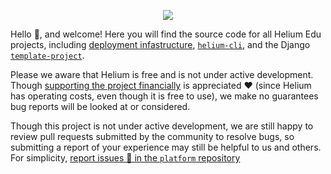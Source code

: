 <p align="center"><img src="https://www.heliumedu.com/assets/img/logo_full_blue.png" /></p>

Hello 👋, and welcome! Here you will find the source code for all Helium Edu projects, including [deployment infastructure](https://github.com/heliumedu/deploy), [`helium-cli`](https://github.com/HeliumEdu/heliumcli), and the Django [`template-project`](https://github.com/HeliumEdu/template-project).

Please we aware that Helium is free and is not under active development. Though [supporting the project financially](https://github.com/sponsors/alexdlaird) is appreciated ❤️ (since Helium has operating costs, even though it is free to use), we make no guarantees bug reports will be looked at or considered.

Though this project is not under active development, we are still happy to review pull requests submitted by the community to resolve bugs, so submitting a report of your experience may still be helpful to us and others. For simplicity, [report issues 🐛 in the `platform` repository](https://github.com/HeliumEdu/platform/issues/new?assignees=&labels=bug&projects=&template=bug-report.yml)
